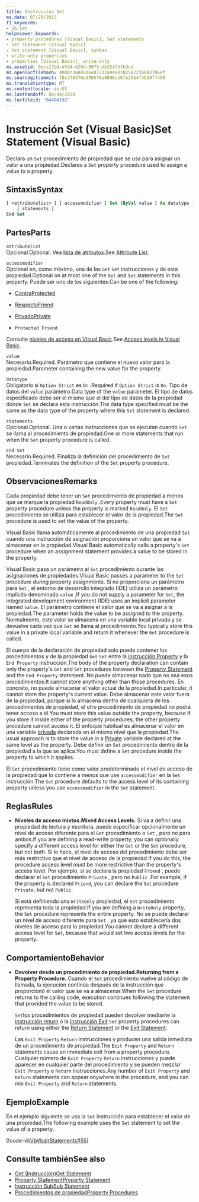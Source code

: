 ```yaml
---
title: Instrucción Set
ms.date: 07/20/2015
f1_keywords:
- vb.Set
helpviewer_keywords:
- property procedures [Visual Basic], Set statements
- Set statement [Visual Basic]
- Set statement [Visual Basic], syntax
- write-only properties
- properties [Visual Basic], write-only
ms.assetid: 9ecc27b4-df84-420d-9075-db25455fb3cd
ms.openlocfilehash: 49d4c36805b64d7232a94e818256723a0437b6ef
ms.sourcegitcommit: f8c270376ed905f6a8896ce0fe25b4f4b38ff498
ms.translationtype: MT
ms.contentlocale: es-ES
ms.lasthandoff: 06/04/2020
ms.locfileid: "84404192"
---
```

# <a name="set-statement-visual-basic"></a><span data-ttu-id="96095-102">Instrucción Set (Visual Basic)</span><span class="sxs-lookup"><span data-stu-id="96095-102">Set Statement (Visual Basic)</span></span>
<span data-ttu-id="96095-103">Declara un `Set` procedimiento de propiedad que se usa para asignar un valor a una propiedad.</span><span class="sxs-lookup"><span data-stu-id="96095-103">Declares a `Set` property procedure used to assign a value to a property.</span></span>  
  
## <a name="syntax"></a><span data-ttu-id="96095-104">Sintaxis</span><span class="sxs-lookup"><span data-stu-id="96095-104">Syntax</span></span>  
  
```vb  
[ <attributelist> ] [ accessmodifier ] Set (ByVal value [ As datatype ])  
    [ statements ]  
End Set  
```  
  
## <a name="parts"></a><span data-ttu-id="96095-105">Partes</span><span class="sxs-lookup"><span data-stu-id="96095-105">Parts</span></span>  
 `attributelist`  
 <span data-ttu-id="96095-106">Opcional.</span><span class="sxs-lookup"><span data-stu-id="96095-106">Optional.</span></span> <span data-ttu-id="96095-107">Vea [lista de atributos](attribute-list.md).</span><span class="sxs-lookup"><span data-stu-id="96095-107">See [Attribute List](attribute-list.md).</span></span>  
  
 `accessmodifier`  
 <span data-ttu-id="96095-108">Opcional en, como máximo, una de las `Get` `Set` instrucciones y de esta propiedad.</span><span class="sxs-lookup"><span data-stu-id="96095-108">Optional on at most one of the `Get` and `Set` statements in this property.</span></span> <span data-ttu-id="96095-109">Puede ser uno de los siguientes:</span><span class="sxs-lookup"><span data-stu-id="96095-109">Can be one of the following:</span></span>  
  
- [<span data-ttu-id="96095-110">Contra</span><span class="sxs-lookup"><span data-stu-id="96095-110">Protected</span></span>](../modifiers/protected.md)  
  
- [<span data-ttu-id="96095-111">Respecto</span><span class="sxs-lookup"><span data-stu-id="96095-111">Friend</span></span>](../modifiers/friend.md)  
  
- [<span data-ttu-id="96095-112">Privado</span><span class="sxs-lookup"><span data-stu-id="96095-112">Private</span></span>](../modifiers/private.md)  
  
- `Protected Friend`  
  
 <span data-ttu-id="96095-113">Consulte [niveles de acceso en Visual Basic](../../programming-guide/language-features/declared-elements/access-levels.md).</span><span class="sxs-lookup"><span data-stu-id="96095-113">See [Access levels in Visual Basic](../../programming-guide/language-features/declared-elements/access-levels.md).</span></span>  
  
 `value`  
 <span data-ttu-id="96095-114">Necesario.</span><span class="sxs-lookup"><span data-stu-id="96095-114">Required.</span></span> <span data-ttu-id="96095-115">Parámetro que contiene el nuevo valor para la propiedad.</span><span class="sxs-lookup"><span data-stu-id="96095-115">Parameter containing the new value for the property.</span></span>  
  
 `datatype`  
 <span data-ttu-id="96095-116">Obligatorio si `Option Strict` es `On` .</span><span class="sxs-lookup"><span data-stu-id="96095-116">Required if `Option Strict` is `On`.</span></span> <span data-ttu-id="96095-117">Tipo de datos del `value` parámetro.</span><span class="sxs-lookup"><span data-stu-id="96095-117">Data type of the `value` parameter.</span></span> <span data-ttu-id="96095-118">El tipo de datos especificado debe ser el mismo que el del tipo de datos de la propiedad donde `Set` se declara esta instrucción.</span><span class="sxs-lookup"><span data-stu-id="96095-118">The data type specified must be the same as the data type of the property where this `Set` statement is declared.</span></span>  
  
 `statements`  
 <span data-ttu-id="96095-119">Opcional.</span><span class="sxs-lookup"><span data-stu-id="96095-119">Optional.</span></span> <span data-ttu-id="96095-120">Una o varias instrucciones que se ejecutan cuando `Set` se llama al procedimiento de propiedad.</span><span class="sxs-lookup"><span data-stu-id="96095-120">One or more statements that run when the `Set` property procedure is called.</span></span>  
  
 `End Set`  
 <span data-ttu-id="96095-121">Necesario.</span><span class="sxs-lookup"><span data-stu-id="96095-121">Required.</span></span> <span data-ttu-id="96095-122">Finaliza la definición del procedimiento de `Set` propiedad.</span><span class="sxs-lookup"><span data-stu-id="96095-122">Terminates the definition of the `Set` property procedure.</span></span>  
  
## <a name="remarks"></a><span data-ttu-id="96095-123">Observaciones</span><span class="sxs-lookup"><span data-stu-id="96095-123">Remarks</span></span>  
 <span data-ttu-id="96095-124">Cada propiedad debe tener un `Set` procedimiento de propiedad a menos que se marque la propiedad `ReadOnly` .</span><span class="sxs-lookup"><span data-stu-id="96095-124">Every property must have a `Set` property procedure unless the property is marked `ReadOnly`.</span></span> <span data-ttu-id="96095-125">El `Set` procedimiento se utiliza para establecer el valor de la propiedad.</span><span class="sxs-lookup"><span data-stu-id="96095-125">The `Set` procedure is used to set the value of the property.</span></span>  
  
 <span data-ttu-id="96095-126">Visual Basic llama automáticamente al procedimiento de una propiedad `Set` cuando una instrucción de asignación proporciona un valor que se va a almacenar en la propiedad.</span><span class="sxs-lookup"><span data-stu-id="96095-126">Visual Basic automatically calls a property's `Set` procedure when an assignment statement provides a value to be stored in the property.</span></span>  
  
 <span data-ttu-id="96095-127">Visual Basic pasa un parámetro al `Set` procedimiento durante las asignaciones de propiedades.</span><span class="sxs-lookup"><span data-stu-id="96095-127">Visual Basic passes a parameter to the `Set` procedure during property assignments.</span></span> <span data-ttu-id="96095-128">Si no proporciona un parámetro para `Set` , el entorno de desarrollo integrado (IDE) utiliza un parámetro implícito denominado `value` .</span><span class="sxs-lookup"><span data-stu-id="96095-128">If you do not supply a parameter for `Set`, the integrated development environment (IDE) uses an implicit parameter named `value`.</span></span> <span data-ttu-id="96095-129">El parámetro contiene el valor que se va a asignar a la propiedad.</span><span class="sxs-lookup"><span data-stu-id="96095-129">The parameter holds the value to be assigned to the property.</span></span> <span data-ttu-id="96095-130">Normalmente, este valor se almacena en una variable local privada y se devuelve cada vez que `Get` se llama al procedimiento.</span><span class="sxs-lookup"><span data-stu-id="96095-130">You typically store this value in a private local variable and return it whenever the `Get` procedure is called.</span></span>  
  
 <span data-ttu-id="96095-131">El cuerpo de la declaración de propiedad solo puede contener los procedimientos y de la propiedad `Get` `Set` entre la [instrucción Property](property-statement.md) y la `End Property` instrucción.</span><span class="sxs-lookup"><span data-stu-id="96095-131">The body of the property declaration can contain only the property's `Get` and `Set` procedures between the [Property Statement](property-statement.md) and the `End Property` statement.</span></span> <span data-ttu-id="96095-132">No puede almacenar nada que no sea esos procedimientos.</span><span class="sxs-lookup"><span data-stu-id="96095-132">It cannot store anything other than those procedures.</span></span> <span data-ttu-id="96095-133">En concreto, no puede almacenar el valor actual de la propiedad.</span><span class="sxs-lookup"><span data-stu-id="96095-133">In particular, it cannot store the property's current value.</span></span> <span data-ttu-id="96095-134">Debe almacenar este valor fuera de la propiedad, porque si lo almacena dentro de cualquiera de los procedimientos de propiedad, el otro procedimiento de propiedad no podrá tener acceso a él.</span><span class="sxs-lookup"><span data-stu-id="96095-134">You must store this value outside the property, because if you store it inside either of the property procedures, the other property procedure cannot access it.</span></span> <span data-ttu-id="96095-135">El enfoque habitual es almacenar el valor en una variable [privada](../modifiers/private.md) declarada en el mismo nivel que la propiedad.</span><span class="sxs-lookup"><span data-stu-id="96095-135">The usual approach is to store the value in a [Private](../modifiers/private.md) variable declared at the same level as the property.</span></span> <span data-ttu-id="96095-136">Debe definir un `Set` procedimiento dentro de la propiedad a la que se aplica.</span><span class="sxs-lookup"><span data-stu-id="96095-136">You must define a `Set` procedure inside the property to which it applies.</span></span>  
  
 <span data-ttu-id="96095-137">El `Set` procedimiento tiene como valor predeterminado el nivel de acceso de la propiedad que lo contiene a menos que use `accessmodifier` en la `Set` instrucción.</span><span class="sxs-lookup"><span data-stu-id="96095-137">The `Set` procedure defaults to the access level of its containing property unless you use `accessmodifier` in the `Set` statement.</span></span>  
  
## <a name="rules"></a><span data-ttu-id="96095-138">Reglas</span><span class="sxs-lookup"><span data-stu-id="96095-138">Rules</span></span>  
  
- <span data-ttu-id="96095-139">**Niveles de acceso mixtos.**</span><span class="sxs-lookup"><span data-stu-id="96095-139">**Mixed Access Levels.**</span></span> <span data-ttu-id="96095-140">Si va a definir una propiedad de lectura y escritura, puede especificar opcionalmente un nivel de acceso diferente para el `Get` procedimiento o `Set` , pero no para ambos.</span><span class="sxs-lookup"><span data-stu-id="96095-140">If you are defining a read-write property, you can optionally specify a different access level for either the `Get` or the `Set` procedure, but not both.</span></span> <span data-ttu-id="96095-141">Si lo hace, el nivel de acceso del procedimiento debe ser más restrictivo que el nivel de acceso de la propiedad.</span><span class="sxs-lookup"><span data-stu-id="96095-141">If you do this, the procedure access level must be more restrictive than the property's access level.</span></span> <span data-ttu-id="96095-142">Por ejemplo, si se declara la propiedad `Friend` , puede declarar el `Set` procedimiento `Private` , pero no `Public` .</span><span class="sxs-lookup"><span data-stu-id="96095-142">For example, if the property is declared `Friend`, you can declare the `Set` procedure `Private`, but not `Public`.</span></span>  
  
     <span data-ttu-id="96095-143">Si está definiendo una `WriteOnly` propiedad, el `Set` procedimiento representa toda la propiedad.</span><span class="sxs-lookup"><span data-stu-id="96095-143">If you are defining a `WriteOnly` property, the `Set` procedure represents the entire property.</span></span> <span data-ttu-id="96095-144">No se puede declarar un nivel de acceso diferente para `Set` , ya que esto establecería dos niveles de acceso para la propiedad.</span><span class="sxs-lookup"><span data-stu-id="96095-144">You cannot declare a different access level for `Set`, because that would set two access levels for the property.</span></span>  
  
## <a name="behavior"></a><span data-ttu-id="96095-145">Comportamiento</span><span class="sxs-lookup"><span data-stu-id="96095-145">Behavior</span></span>  
  
- <span data-ttu-id="96095-146">**Devolver desde un procedimiento de propiedad.**</span><span class="sxs-lookup"><span data-stu-id="96095-146">**Returning from a Property Procedure.**</span></span> <span data-ttu-id="96095-147">Cuando el `Set` procedimiento vuelve al código de llamada, la ejecución continúa después de la instrucción que proporcionó el valor que se va a almacenar.</span><span class="sxs-lookup"><span data-stu-id="96095-147">When the `Set` procedure returns to the calling code, execution continues following the statement that provided the value to be stored.</span></span>  
  
     <span data-ttu-id="96095-148">`Set`los procedimientos de propiedad pueden devolver mediante la [instrucción return](return-statement.md) o la [instrucción Exit](exit-statement.md).</span><span class="sxs-lookup"><span data-stu-id="96095-148">`Set` property procedures can return using either the [Return Statement](return-statement.md) or the [Exit Statement](exit-statement.md).</span></span>  
  
     <span data-ttu-id="96095-149">Las `Exit Property` `Return` instrucciones y producen una salida inmediata de un procedimiento de propiedad.</span><span class="sxs-lookup"><span data-stu-id="96095-149">The `Exit Property` and `Return` statements cause an immediate exit from a property procedure.</span></span> <span data-ttu-id="96095-150">Cualquier número de `Exit Property` `Return` instrucciones y puede aparecer en cualquier parte del procedimiento y se pueden mezclar `Exit Property` e `Return` instrucciones.</span><span class="sxs-lookup"><span data-stu-id="96095-150">Any number of `Exit Property` and `Return` statements can appear anywhere in the procedure, and you can mix `Exit Property` and `Return` statements.</span></span>  
  
## <a name="example"></a><span data-ttu-id="96095-151">Ejemplo</span><span class="sxs-lookup"><span data-stu-id="96095-151">Example</span></span>  
 <span data-ttu-id="96095-152">En el ejemplo siguiente se usa la `Set` instrucción para establecer el valor de una propiedad.</span><span class="sxs-lookup"><span data-stu-id="96095-152">The following example uses the `Set` statement to set the value of a property.</span></span>  
  
 [!code-vb[VbVbalrStatements#55](~/samples/snippets/visualbasic/VS_Snippets_VBCSharp/VbVbalrStatements/VB/Class1.vb#55)]  
  
## <a name="see-also"></a><span data-ttu-id="96095-153">Consulte también</span><span class="sxs-lookup"><span data-stu-id="96095-153">See also</span></span>

- [<span data-ttu-id="96095-154">Get (Instrucción)</span><span class="sxs-lookup"><span data-stu-id="96095-154">Get Statement</span></span>](get-statement.md)
- [<span data-ttu-id="96095-155">Property Statement</span><span class="sxs-lookup"><span data-stu-id="96095-155">Property Statement</span></span>](property-statement.md)
- [<span data-ttu-id="96095-156">Instrucción Sub</span><span class="sxs-lookup"><span data-stu-id="96095-156">Sub Statement</span></span>](sub-statement.md)
- [<span data-ttu-id="96095-157">Procedimientos de propiedad</span><span class="sxs-lookup"><span data-stu-id="96095-157">Property Procedures</span></span>](../../programming-guide/language-features/procedures/property-procedures.md)
